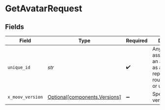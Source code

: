 # GetAvatarRequest


## Fields

| Field                                                                                                    | Type                                                                                                     | Required                                                                                                 | Description                                                                                              |
| -------------------------------------------------------------------------------------------------------- | -------------------------------------------------------------------------------------------------------- | -------------------------------------------------------------------------------------------------------- | -------------------------------------------------------------------------------------------------------- |
| `unique_id`                                                                                              | *str*                                                                                                    | :heavy_check_mark:                                                                                       | Any unique ID associated with an account such as accountID, representativeID, routing number, or userID. |
| `x_moov_version`                                                                                         | [Optional[components.Versions]](../../models/components/versions.md)                                     | :heavy_minus_sign:                                                                                       | Specify an API version.                                                                                  |